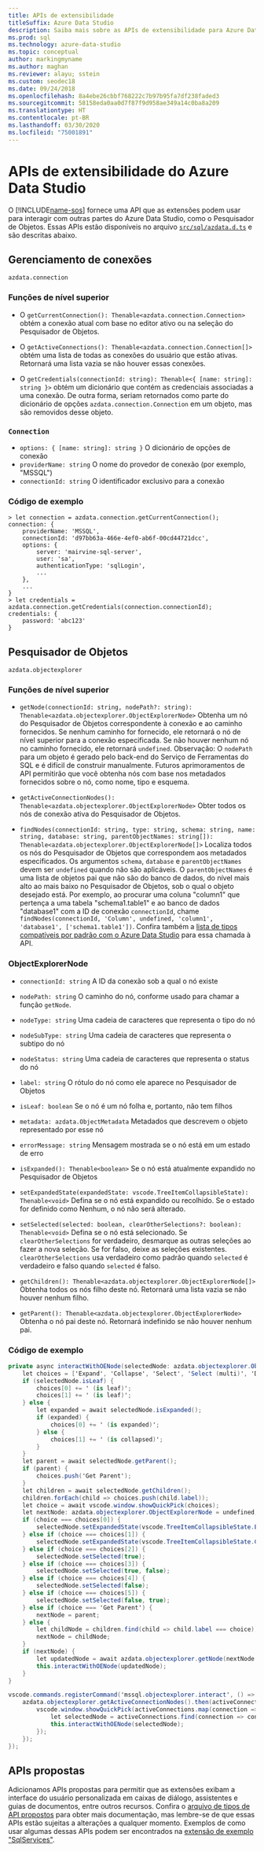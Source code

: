 ```yaml
---
title: APIs de extensibilidade
titleSuffix: Azure Data Studio
description: Saiba mais sobre as APIs de extensibilidade para Azure Data Studio
ms.prod: sql
ms.technology: azure-data-studio
ms.topic: conceptual
author: markingmyname
ms.author: maghan
ms.reviewer: alayu; sstein
ms.custom: seodec18
ms.date: 09/24/2018
ms.openlocfilehash: 8a4ebe26cbbf768222c7b97b95fa7df238faded3
ms.sourcegitcommit: 58158eda0aa0d7f87f9d958ae349a14c0ba8a209
ms.translationtype: HT
ms.contentlocale: pt-BR
ms.lasthandoff: 03/30/2020
ms.locfileid: "75001891"
---
```

# <a name="azure-data-studio-extensibility-apis"></a>APIs de extensibilidade do Azure Data Studio

O [!INCLUDE[name-sos](../includes/name-sos.md)] fornece uma API que as extensões podem usar para interagir com outras partes do Azure Data Studio, como o Pesquisador de Objetos. Essas APIs estão disponíveis no arquivo [`src/sql/azdata.d.ts`](https://github.com/Microsoft/azuredatastudio/blob/master/src/sql/azdata.d.ts) e são descritas abaixo.

## <a name="connection-management"></a>Gerenciamento de conexões
`azdata.connection`

### <a name="top-level-functions"></a>Funções de nível superior

- O `getCurrentConnection(): Thenable<azdata.connection.Connection>` obtém a conexão atual com base no editor ativo ou na seleção do Pesquisador de Objetos.

- O `getActiveConnections(): Thenable<azdata.connection.Connection[]>` obtém uma lista de todas as conexões do usuário que estão ativas. Retornará uma lista vazia se não houver essas conexões.

- O `getCredentials(connectionId: string): Thenable<{ [name: string]: string }>` obtém um dicionário que contém as credenciais associadas a uma conexão. De outra forma, seriam retornados como parte do dicionário de opções `azdata.connection.Connection` em um objeto, mas são removidos desse objeto. 

### `Connection`
- `options: { [name: string]: string }` O dicionário de opções de conexão
- `providerName: string` O nome do provedor de conexão (por exemplo, "MSSQL")
- `connectionId: string` O identificador exclusivo para a conexão

### <a name="example-code"></a>Código de exemplo
```
> let connection = azdata.connection.getCurrentConnection();
connection: {
    providerName: 'MSSQL',
    connectionId: 'd97bb63a-466e-4ef0-ab6f-00cd44721dcc',
    options: {
        server: 'mairvine-sql-server',
        user: 'sa',
        authenticationType: 'sqlLogin',
        ...
    },
    ...
}
> let credentials = azdata.connection.getCredentials(connection.connectionId);
credentials: {
    password: 'abc123'
}

```

## <a name="object-explorer"></a>Pesquisador de Objetos

`azdata.objectexplorer`


### <a name="top-level-functions"></a>Funções de nível superior
- `getNode(connectionId: string, nodePath?: string): Thenable<azdata.objectexplorer.ObjectExplorerNode>` Obtenha um nó do Pesquisador de Objetos correspondente à conexão e ao caminho fornecidos. Se nenhum caminho for fornecido, ele retornará o nó de nível superior para a conexão especificada. Se não houver nenhum nó no caminho fornecido, ele retornará `undefined`. Observação: O `nodePath` para um objeto é gerado pelo back-end do Serviço de Ferramentas do SQL e é difícil de construir manualmente. Futuros aprimoramentos de API permitirão que você obtenha nós com base nos metadados fornecidos sobre o nó, como nome, tipo e esquema.

- `getActiveConnectionNodes(): Thenable<azdata.objectexplorer.ObjectExplorerNode>` Obter todos os nós de conexão ativa do Pesquisador de Objetos.

- `findNodes(connectionId: string, type: string, schema: string, name: string, database: string, parentObjectNames: string[]): Thenable<azdata.objectexplorer.ObjectExplorerNode[]>` Localiza todos os nós do Pesquisador de Objetos que correspondem aos metadados especificados. Os argumentos `schema`, `database` e `parentObjectNames` devem ser `undefined` quando não são aplicáveis. O `parentObjectNames` é uma lista de objetos pai que não são do banco de dados, do nível mais alto ao mais baixo no Pesquisador de Objetos, sob o qual o objeto desejado está. Por exemplo, ao procurar uma coluna "column1" que pertença a uma tabela "schema1.table1" e ao banco de dados "database1" com a ID de conexão `connectionId`, chame `findNodes(connectionId, 'Column', undefined, 'column1', 'database1', ['schema1.table1'])`. Confira também a [lista de tipos compatíveis por padrão com o Azure Data Studio](https://github.com/Microsoft/azuredatastudio/wiki/Object-Explorer-types-supported-by-FindNodes-API) para essa chamada à API.

### <a name="objectexplorernode"></a>ObjectExplorerNode
- `connectionId: string` A ID da conexão sob a qual o nó existe

- `nodePath: string` O caminho do nó, conforme usado para chamar a função `getNode`.

- `nodeType: string` Uma cadeia de caracteres que representa o tipo do nó

- `nodeSubType: string` Uma cadeia de caracteres que representa o subtipo do nó

- `nodeStatus: string` Uma cadeia de caracteres que representa o status do nó

- `label: string` O rótulo do nó como ele aparece no Pesquisador de Objetos

- `isLeaf: boolean` Se o nó é um nó folha e, portanto, não tem filhos

- `metadata: azdata.ObjectMetadata` Metadados que descrevem o objeto representado por esse nó

- `errorMessage: string` Mensagem mostrada se o nó está em um estado de erro

- `isExpanded(): Thenable<boolean>` Se o nó está atualmente expandido no Pesquisador de Objetos

- `setExpandedState(expandedState: vscode.TreeItemCollapsibleState): Thenable<void>` Defina se o nó está expandido ou recolhido. Se o estado for definido como Nenhum, o nó não será alterado.

- `setSelected(selected: boolean, clearOtherSelections?: boolean): Thenable<void>` Defina se o nó está selecionado. Se `clearOtherSelections` for verdadeiro, desmarque as outras seleções ao fazer a nova seleção. Se for falso, deixe as seleções existentes. `clearOtherSelections` usa verdadeiro como padrão quando `selected` é verdadeiro e falso quando `selected` é falso.

- `getChildren(): Thenable<azdata.objectexplorer.ObjectExplorerNode[]>` Obtenha todos os nós filho deste nó. Retornará uma lista vazia se não houver nenhum filho.

- `getParent(): Thenable<azdata.objectexplorer.ObjectExplorerNode>` Obtenha o nó pai deste nó. Retornará indefinido se não houver nenhum pai.

### <a name="example-code"></a>Código de exemplo

```cs
private async interactWithOENode(selectedNode: azdata.objectexplorer.ObjectExplorerNode): Promise<void> {
    let choices = ['Expand', 'Collapse', 'Select', 'Select (multi)', 'Deselect', 'Deselect (multi)'];
    if (selectedNode.isLeaf) {
        choices[0] += ' (is leaf)';
        choices[1] += ' (is leaf)';
    } else {
        let expanded = await selectedNode.isExpanded();
        if (expanded) {
            choices[0] += ' (is expanded)';
        } else {
            choices[1] += ' (is collapsed)';
        }
    }
    let parent = await selectedNode.getParent();
    if (parent) {
        choices.push('Get Parent');
    }
    let children = await selectedNode.getChildren();
    children.forEach(child => choices.push(child.label));
    let choice = await vscode.window.showQuickPick(choices);
    let nextNode: azdata.objectexplorer.ObjectExplorerNode = undefined;
    if (choice === choices[0]) {
        selectedNode.setExpandedState(vscode.TreeItemCollapsibleState.Expanded);
    } else if (choice === choices[1]) {
        selectedNode.setExpandedState(vscode.TreeItemCollapsibleState.Collapsed);
    } else if (choice === choices[2]) {
        selectedNode.setSelected(true);
    } else if (choice === choices[3]) {
        selectedNode.setSelected(true, false);
    } else if (choice === choices[4]) {
        selectedNode.setSelected(false);
    } else if (choice === choices[5]) {
        selectedNode.setSelected(false, true);
    } else if (choice === 'Get Parent') {
        nextNode = parent;
    } else {
        let childNode = children.find(child => child.label === choice);
        nextNode = childNode;
    }
    if (nextNode) {
        let updatedNode = await azdata.objectexplorer.getNode(nextNode.connectionId, nextNode.nodePath);
        this.interactWithOENode(updatedNode);
    }
}

vscode.commands.registerCommand('mssql.objectexplorer.interact', () => {
    azdata.objectexplorer.getActiveConnectionNodes().then(activeConnections => {
        vscode.window.showQuickPick(activeConnections.map(connection => connection.label + ' ' + connection.connectionId)).then(selection => {
            let selectedNode = activeConnections.find(connection => connection.label + ' ' + connection.connectionId === selection);
            this.interactWithOENode(selectedNode);
        });
    });
});
```

## <a name="proposed-apis"></a>APIs propostas

Adicionamos APIs propostas para permitir que as extensões exibam a interface do usuário personalizada em caixas de diálogo, assistentes e guias de documentos, entre outros recursos. Confira o [arquivo de tipos de API propostos](https://github.com/Microsoft/azuredatastudio/blob/master/src/sql/azdata.proposed.d.ts) para obter mais documentação, mas lembre-se de que essas APIs estão sujeitas a alterações a qualquer momento. Exemplos de como usar algumas dessas APIs podem ser encontrados na [extensão de exemplo "SqlServices"](https://github.com/Microsoft/azuredatastudio/tree/master/samples/sqlservices).


